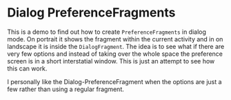# Dialog PreferenceFragments

This is a demo to find out how to create `PreferenceFragments` in dialog mode. On portrait it shows the fragment within the current activity and in on landscape it is inside the `DialogFragment`.
The idea is to see what if there are very few options and instead of taking over the whole space the preference screen is in a short interstatial window. This is just an attempt to see how this can work.

I personally like the Dialog-PreferenceFragment when the options are just a few rather than using a regular fragment.